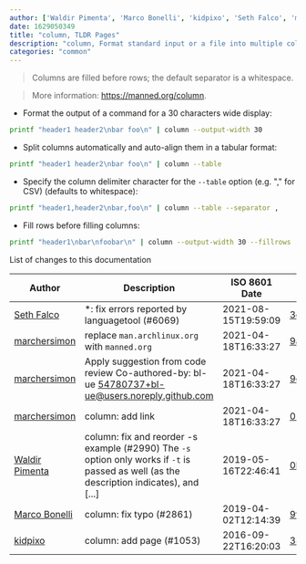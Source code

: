 ```yaml
---
author: ['Waldir Pimenta', 'Marco Bonelli', 'kidpixo', 'Seth Falco', 'marchersimon']
date: 1629050349
title: "column, TLDR Pages"
description: "column, Format standard input or a file into multiple columns."
categories: "common"
---
```

> Columns are filled before rows; the default separator is a whitespace.

> More information: <https://manned.org/column>.

- Format the output of a command for a 30 characters wide display:

```bash
printf "header1 header2\nbar foo\n" | column --output-width 30
```

- Split columns automatically and auto-align them in a tabular format:

```bash
printf "header1 header2\nbar foo\n" | column --table
```

- Specify the column delimiter character for the `--table` option (e.g. "," for CSV) (defaults to whitespace):

```bash
printf "header1,header2\nbar,foo\n" | column --table --separator ,
```

- Fill rows before filling columns:

```bash
printf "header1\nbar\nfoobar\n" | column --output-width 30 --fillrows
```
List of changes to this documentation


Author | Description | ISO 8601 Date | GitHub link
------|-----|-----|-----
[Seth Falco](mailto:seth@falco.fun) | *: fix errors reported by languagetool (#6069) | 2021-08-15T19:59:09 | [3e4c519004a4](https://github.com/tldr-pages/tldr/commit/3e4c519004a471c861cdc609fd7239ee3355671c)
[marchersimon](mailto:marchersimon@zohomail.eu) | replace `man.archlinux.org` with `manned.org` | 2021-04-18T16:33:27 | [9abb079afb69](https://github.com/tldr-pages/tldr/commit/9abb079afb6972f3de61a30e1b3fb849ad4b68d9)
[marchersimon](mailto:50295997+marchersimon@users.noreply.github.com) | Apply suggestion from code review Co-authored-by: bl-ue <54780737+bl-ue@users.noreply.github.com> | 2021-04-18T16:33:27 | [9dcb5e6fa0e3](https://github.com/tldr-pages/tldr/commit/9dcb5e6fa0e339633898360aa618e3cadbf23b7e)
[marchersimon](mailto:marchersimon@zohomail.eu) | column: add link | 2021-04-18T16:33:27 | [010ec036106c](https://github.com/tldr-pages/tldr/commit/010ec036106ce5c68aa2a9416ad819d1014178da)
[Waldir Pimenta](mailto:waldyrious@gmail.com) | column: fix and reorder -s example (#2990) The `-s` option only works if `-t` is passed as well (as the description indicates), and [...] | 2019-05-16T22:46:41 | [0b77c6c5835b](https://github.com/tldr-pages/tldr/commit/0b77c6c5835b5c660fccf04873c6a1a3bd83ccfe)
[Marco Bonelli](mailto:mebeim@users.noreply.github.com) | column: fix typo (#2861) | 2019-04-02T12:14:39 | [9f2b387cbe57](https://github.com/tldr-pages/tldr/commit/9f2b387cbe5738db9d6b68fc2c7d775bfe703a45)
[kidpixo](mailto:kidpixo@gmail.com) | column: add page (#1053) | 2016-09-22T16:20:03 | [386a66cc9d13](https://github.com/tldr-pages/tldr/commit/386a66cc9d130ca4af845c5a3cfaa02f2cc781d9)

